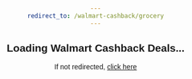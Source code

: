 ```yaml
---
redirect_to: /walmart-cashback/grocery
---
```


<script>
// Double protection redirect
window.location.href = '/walmart-cashback/grocery';
</script>

<style>
body {
  font-family: Arial;
  text-align: center;
  padding: 50px;
}
</style>

<h2>Loading Walmart Cashback Deals...</h2>
<p>If not redirected, <a href="/walmart-cashback/grocery">click here</a></p>
